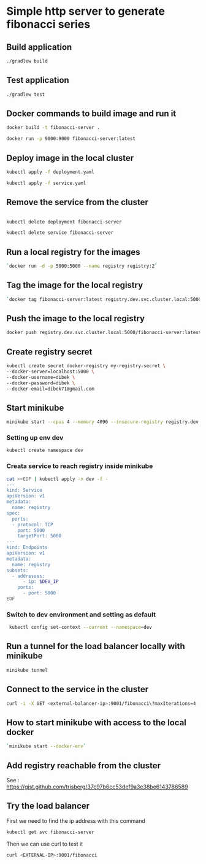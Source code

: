 # Simple http server to generate fibonacci series

## Build application
```bash
./gradlew build
````
## Test application
```bash
./gradlew test
````

## Docker commands to build image and run it
```bash
docker build -t fibonacci-server .

docker run -p 9000:9000 fibonacci-server:latest
````
## Deploy image in the local cluster
```bash
kubectl apply -f deployment.yaml

kubectl apply -f service.yaml 
```
## Remove the service from the cluster

```bash

kubectl delete deployment fibonacci-server

kubectl delete service fibonacci-server
```



## Run a local registry for the images
```bash
`docker run -d -p 5000:5000 --name registry registry:2`

````
## Tag the image for the local registry
```bash
`docker tag fibonacci-server:latest registry.dev.svc.cluster.local:5000/fibonacci-server:latest`
````

## Push the image to the local registry

```bash
docker push registry.dev.svc.cluster.local:5000/fibonacci-server:latest
```

## Create registry secret

```bash
kubectl create secret docker-registry my-registry-secret \
--docker-server=localhost:5000 \
--docker-username=dibek \
--docker-password=dibek \
--docker-email=dibek71@gmail.com
```

## Start minikube 

```bash
minikube start --cpus 4 --memory 4096 --insecure-registry registry.dev.svc.cluster.local:5000
```

### Setting up env dev
```bash
kubectl create namespace dev
```

### Creata service to reach registry inside minikube

```bash
cat <<EOF | kubectl apply -n dev -f -
---
kind: Service
apiVersion: v1
metadata:
  name: registry
spec:
  ports:
  - protocol: TCP
    port: 5000
    targetPort: 5000
---
kind: Endpoints
apiVersion: v1
metadata:
  name: registry
subsets:
  - addresses:
      - ip: $DEV_IP
    ports:
      - port: 5000
EOF
```




### Switch to dev environment and setting as default

```bash
 kubectl config set-context --current --namespace=dev  
```

## Run a tunnel for the load balancer locally with minikube

```bash
minikube tunnel
```

## Connect to the service in the cluster
```bash
curl -i -X GET <external-balancer-ip>:9001/fibonacci\?maxIterations=4

```



## How to start minikube with access to the local docker
```bash
`minikube start --docker-env`
```



## Add registry reachable from the cluster 

See : https://gist.github.com/trisberg/37c97b6cc53def9a3e38be6143786589


## Try the load balancer 

First we need to find the ip address with this command
```bash
kubectl get svc fibonacci-server
```

Then we can use curl to test it

```bash
curl <EXTERNAL-IP>:9001/fibonacci
```